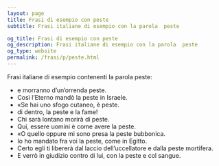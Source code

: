 ```yaml
---
layout: page
title: Frasi di esempio con peste 
subtitle: Frasi italiane di esempio con la parola  peste

og_title: Frasi di esempio con peste 
og_description: Frasi italiane di esempio con la parola  peste
og_type: website
permalink: /frasi/p/peste.html
---
```


Frasi italiane di esempio contenenti la parola peste:


- e morranno d’un’orrenda peste.
- Così l’Eterno mandò la peste in Israele.
- «Se hai uno sfogo cutaneo, è peste.
- di dentro, la peste e la fame!
- Chi sarà lontano morirà di peste.
- Qui, essere uomini è come avere la peste.
- «O quello oppure mi sono presa la peste bubbonica.
- Io ho mandato fra voi la peste, come in Egitto.
- Certo egli ti libererà dal laccio dell’uccellatore e dalla peste mortifera.
- E verrò in giudizio contro di lui, con la peste e col sangue.
